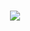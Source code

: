 <h1 align="center">
    <img src="https://readme-typing-svg.herokuapp.com/?lines=欢迎来的我的GitHub空间！！👋;李郑骁同学祝您今天愉快!&center=true&size=27">
</h1>
